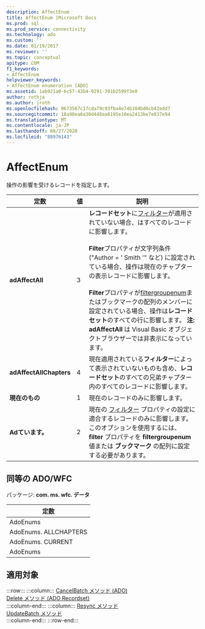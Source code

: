 ```yaml
---
description: AffectEnum
title: AffectEnum |Microsoft Docs
ms.prod: sql
ms.prod_service: connectivity
ms.technology: ado
ms.custom: ''
ms.date: 01/19/2017
ms.reviewer: ''
ms.topic: conceptual
apitype: COM
f1_keywords:
- AffectEnum
helpviewer_keywords:
- AffectEnum enumeration [ADO]
ms.assetid: 1ab921a0-6c57-43b4-9291-701b2599f3e8
author: rothja
ms.author: jroth
ms.openlocfilehash: 9673567c17cda79c93fba4e74b104bd0cb42edd7
ms.sourcegitcommit: 18a98ea6a30d448aa6195e10ea2413be7e837e94
ms.translationtype: MT
ms.contentlocale: ja-JP
ms.lasthandoff: 08/27/2020
ms.locfileid: "88976143"
---
```

# <a name="affectenum"></a>AffectEnum
操作の影響を受けるレコードを指定します。  
  
|定数|値|説明|  
|--------------|-----------|-----------------|  
|**adAffectAll**|3|**レコードセット**に[フィルター](./filter-property.md)が適用されていない場合、はすべてのレコードに影響します。<br /><br /> **Filter**プロパティが文字列条件 ("Author = ' Smith '" など) に設定されている場合、操作は現在のチャプターの表示レコードに影響します。<br /><br /> **Filter**プロパティが[filtergroupenum](./filtergroupenum.md)またはブックマークの配列のメンバーに設定されている場合、操作は**レコードセット**のすべての行に影響します。 **注: adAffectAll** は Visual Basic オブジェクトブラウザーでは非表示になっています。|  
|**adAffectAllChapters**|4|現在適用されている**フィルター**によって表示されていないものも含め、**レコードセット**のすべての兄弟チャプター内のすべてのレコードに影響します。|  
|**現在のもの**|1|現在のレコードのみに影響します。|  
|**Adています。**|2|現在の [フィルター](./filter-property.md) プロパティの設定に適合するレコードのみに影響します。 このオプションを使用するには、 **filter** プロパティを **filtergroupenum** 値または **ブックマーク** の配列に設定する必要があります。|  
  
## <a name="adowfc-equivalent"></a>同等の ADO/WFC  
 パッケージ: **com. ms. wfc. データ**  
  
|定数|  
|--------------|  
|AdoEnums|  
|AdoEnums. ALLCHAPTERS|  
|AdoEnums. CURRENT|  
|AdoEnums|  
  
## <a name="applies-to"></a>適用対象  

:::row:::
    :::column:::
        [CancelBatch メソッド (ADO)](./cancelbatch-method-ado.md)  
        [Delete メソッド (ADO Recordset)](./delete-method-ado-recordset.md)  
    :::column-end:::
    :::column:::
        [Resync メソッド](./resync-method.md)  
        [UpdateBatch メソッド](./updatebatch-method.md)  
    :::column-end:::
:::row-end:::